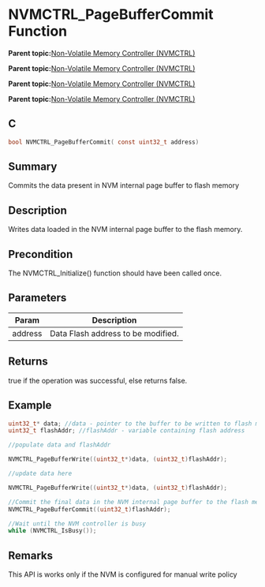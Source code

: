 # NVMCTRL\_PageBufferCommit Function

**Parent topic:**[Non-Volatile Memory Controller \(NVMCTRL\)](GUID-A30BB89B-1FD8-4F1A-B3AC-83992F5EFDFF.md)

**Parent topic:**[Non-Volatile Memory Controller \(NVMCTRL\)](GUID-A1BD9B9F-8E63-4DD7-A61E-93F9BAF07A6E.md)

**Parent topic:**[Non-Volatile Memory Controller \(NVMCTRL\)](GUID-66187F2C-08F3-4218-B768-FD2C65ECCC20.md)

**Parent topic:**[Non-Volatile Memory Controller \(NVMCTRL\)](GUID-BDDBCD3E-039E-4AB8-86D1-04EEA8A6AE67.md)

## C

```c
bool NVMCTRL_PageBufferCommit( const uint32_t address)
```

## Summary

Commits the data present in NVM internal page buffer to flash memory

## Description

Writes data loaded in the NVM internal page buffer to the flash memory.

## Precondition

The NVMCTRL\_Initialize\(\) function should have been called once.

## Parameters

|Param|Description|
|-----|-----------|
|address|Data Flash address to be modified.|

## Returns

true if the operation was successful, else returns false.

## Example

```c
uint32_t* data; //data - pointer to the buffer to be written to flash memory
uint32_t flashAddr; //flashAddr - variable containing flash address

//populate data and flashAddr

NVMCTRL_PageBufferWrite((uint32_t*)data, (uint32_t)flashAddr);

//update data here

NVMCTRL_PageBufferWrite((uint32_t*)data, (uint32_t)flashAddr);

//Commit the final data in the NVM internal page buffer to the flash memory
NVMCTRL_PageBufferCommit((uint32_t)flashAddr);

//Wait until the NVM controller is busy
while (NVMCTRL_IsBusy());

```

## Remarks

This API is works only if the NVM is configured for manual write policy

